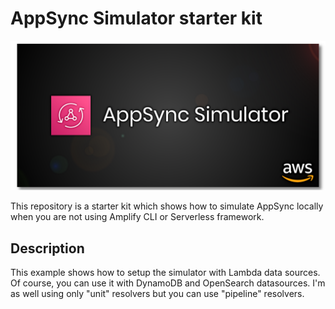# AppSync Simulator starter kit
![AWS AppSync Simulator](AppSyncSimulator.png)

This repository is a starter kit which shows how to simulate AppSync locally when you are not using Amplify CLI or Serverless framework.

## Description
This example shows how to setup the simulator with Lambda data sources. Of course, you can use it with DynamoDB and OpenSearch datasources.
I'm as well using only "unit" resolvers but you can use "pipeline" resolvers.